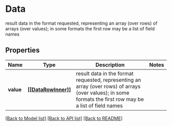 # Data

result data in the format requested, representing an array (over rows) of arrays (over values); in some formats the first row may be a list of field names

## Properties
Name | Type | Description | Notes
------------ | ------------- | ------------- | -------------
**value** | [**[[DataRowInner]]**](DataRowInner.md) | result data in the format requested, representing an array (over rows) of arrays (over values); in some formats the first row may be a list of field names | 

[[Back to Model list]](../README.md#documentation-for-models) [[Back to API list]](../README.md#documentation-for-api-endpoints) [[Back to README]](../README.md)


